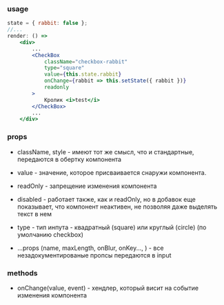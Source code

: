 ### usage
```jsx harmony
state = { rabbit: false };
//...
render: () =>
    <div>
        ...
        <CheckBox
            className="checkbox-rabbit"
            type="square"
            value={this.state.rabbit}
            onChange={rabbit => this.setState({ rabbit })}
            readonly
        >
            Кролик <i>test</i>
        </CheckBox>
        ...
    </div>
```

### props
* className, style - имеют тот же смысл, что и стандартные, передаются в обертку компонента
* value - значение, которое присваивается снаружи компонента.
* readOnly - запрещение изменения компонента
* disabled - работает также, как и readOnly, но в добавок еще показывает, что компонент неактивен, не позволяя даже выделять текст в нем
* type - тип инпута - квадратный (square) или круглый (circle) (по умолчанию checkbox)

* ...props (name, maxLength, onBlur, onKey..., ) - все незадокументированые пропсы передаются в input               

### methods
* onChange(value, event) - хендлер, который висит на событие изменения компонента
